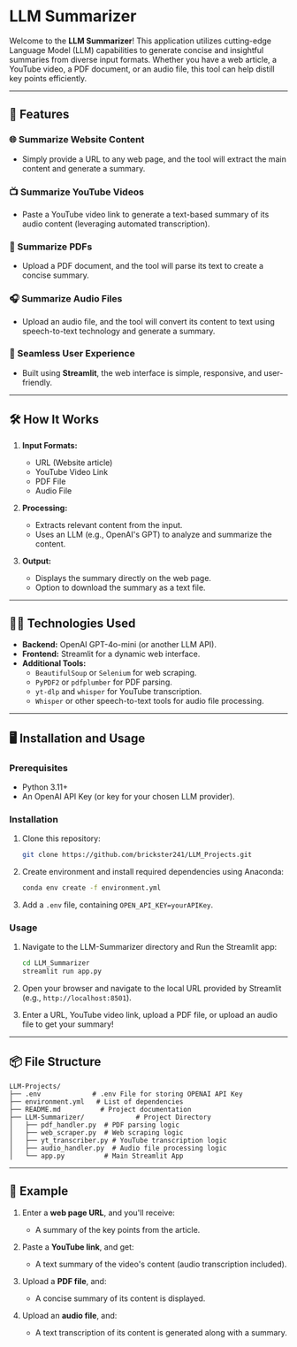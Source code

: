# LLM Summarizer

Welcome to the **LLM Summarizer**! This application utilizes cutting-edge Language Model (LLM) capabilities to generate concise and insightful summaries from diverse input formats. Whether you have a web article, a YouTube video, a PDF document, or an audio file, this tool can help distill key points efficiently.

---

## 🚀 Features

### 🌐 Summarize Website Content
- Simply provide a URL to any web page, and the tool will extract the main content and generate a summary.

### 📺 Summarize YouTube Videos
- Paste a YouTube video link to generate a text-based summary of its audio content (leveraging automated transcription).

### 📄 Summarize PDFs
- Upload a PDF document, and the tool will parse its text to create a concise summary.

### 🎧 Summarize Audio Files
- Upload an audio file, and the tool will convert its content to text using speech-to-text technology and generate a summary.

### 🌈 Seamless User Experience
- Built using **Streamlit**, the web interface is simple, responsive, and user-friendly.

---

## 🛠️ How It Works

1. **Input Formats:**
   - URL (Website article)
   - YouTube Video Link
   - PDF File
   - Audio File

2. **Processing:**
   - Extracts relevant content from the input.
   - Uses an LLM (e.g., OpenAI's GPT) to analyze and summarize the content.

3. **Output:**
   - Displays the summary directly on the web page.
   - Option to download the summary as a text file.

---

## 🧑‍💻 Technologies Used

- **Backend:** OpenAI GPT-4o-mini (or another LLM API).
- **Frontend:** Streamlit for a dynamic web interface.
- **Additional Tools:**
  - `BeautifulSoup` or `Selenium` for web scraping.
  - `PyPDF2` or `pdfplumber` for PDF parsing.
  - `yt-dlp` and `whisper` for YouTube transcription.
  - `Whisper` or other speech-to-text tools for audio file processing.

---

## 🖥️ Installation and Usage

### Prerequisites
- Python 3.11+
- An OpenAI API Key (or key for your chosen LLM provider).

### Installation

1. Clone this repository:
   ```bash
   git clone https://github.com/brickster241/LLM_Projects.git
   ```

2. Create environment and install required dependencies using Anaconda:
   ```bash
   conda env create -f environment.yml
   ```

3. Add a `.env` file, containing `OPEN_API_KEY=yourAPIKey`.

### Usage

1. Navigate to the LLM-Summarizer directory and Run the Streamlit app:
   ```bash
   cd LLM_Summarizer
   streamlit run app.py
   ```

2. Open your browser and navigate to the local URL provided by Streamlit (e.g., `http://localhost:8501`).

3. Enter a URL, YouTube video link, upload a PDF file, or upload an audio file to get your summary!

---

## 📦 File Structure

```plaintext
LLM-Projects/
├── .env             # .env File for storing OPENAI API Key
├── environment.yml   # List of dependencies
├── README.md          # Project documentation
├── LLM-Summarizer/             # Project Directory
│   ├── pdf_handler.py  # PDF parsing logic
│   ├── web_scraper.py  # Web scraping logic
│   ├── yt_transcriber.py # YouTube transcription logic
│   ├── audio_handler.py  # Audio file processing logic
│   └── app.py          # Main Streamlit App
```

---

## 🌟 Example

1. Enter a **web page URL**, and you'll receive:
   - A summary of the key points from the article.

2. Paste a **YouTube link**, and get:
   - A text summary of the video's content (audio transcription included).

3. Upload a **PDF file**, and:
   - A concise summary of its content is displayed.

4. Upload an **audio file**, and:
   - A text transcription of its content is generated along with a summary.
